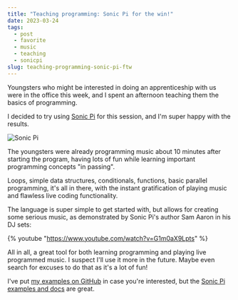 ```yaml
---
title: "Teaching programming: Sonic Pi for the win!"
date: 2023-03-24
tags: 
  - post
  - favorite
  - music
  - teaching
  - sonicpi
slug: teaching-programming-sonic-pi-ftw
---
```


Youngsters who might be interested in doing an apprenticeship with us were
in the office this week, and I spent an afternoon teaching them the
basics of programming.

<!-- excerpt -->

I decided to try using [Sonic Pi](https://sonic-pi.net/) for this session, 
and I'm super happy with the results.

![Sonic Pi](/assets/images/sonic-pi.jpg)

The youngsters were already programming music about 10 minutes
after starting the program, having lots of fun
while learning important programming concepts "in passing".

Loops, simple data structures, conditionals, functions, basic parallel
programming, it's all in there, with the instant gratification of
playing music and flawless live coding functionality.

The language is super simple to get started with, but allows for
creating some serious music, as demonstrated by Sonic Pi's author
Sam Aaron in his DJ sets:

{% youtube "https://www.youtube.com/watch?v=G1m0aX9Lpts" %}

All in all, a great tool for both learning programming and playing
live programmed music. I suspect I'll use it more in the future. Maybe
even search for excuses to do that as it's a lot of fun!

I've put [my examples on GitHub](https://github.com/bdelacretaz/sonic-pi-experiments/) in
case you're interested, but the [Sonic Pi examples and docs](https://sonic-pi.net/) are great.
